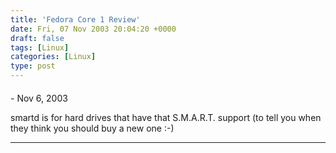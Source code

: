 ```yaml
---
title: 'Fedora Core 1 Review'
date: Fri, 07 Nov 2003 20:04:20 +0000
draft: false
tags: [Linux]
categories: [Linux]
type: post
---
```



#### 
[]( "") - <time datetime="2003-11-08 01:28:02">Nov 6, 2003</time>

smartd is for hard drives that have that S.M.A.R.T. support (to tell you when they think you should buy a new one :-)
<hr />
